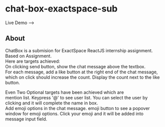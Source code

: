 # chat-box-exactspace-sub
Live Demo --> 
## About
ChatBox is a submision for ExactSpace ReactJS internship assignment.  
Based on Assignment.  
Here are targets achieved:  
On clicking send button, show the chat message above the textbox.  
For each message, add a like button at the right end of the chat message, which on click should increase the count. Display the count next to the like button.  

Even Two Optional targets have been achieved which are  
mention list. Keypress '@' to see user list. You can select the user by clicking and it will complete the name in box.  
Add emoji options in the chat message. emoji button to see a popover window for emoji options. Click your emoji and it will be added into message input field.  
